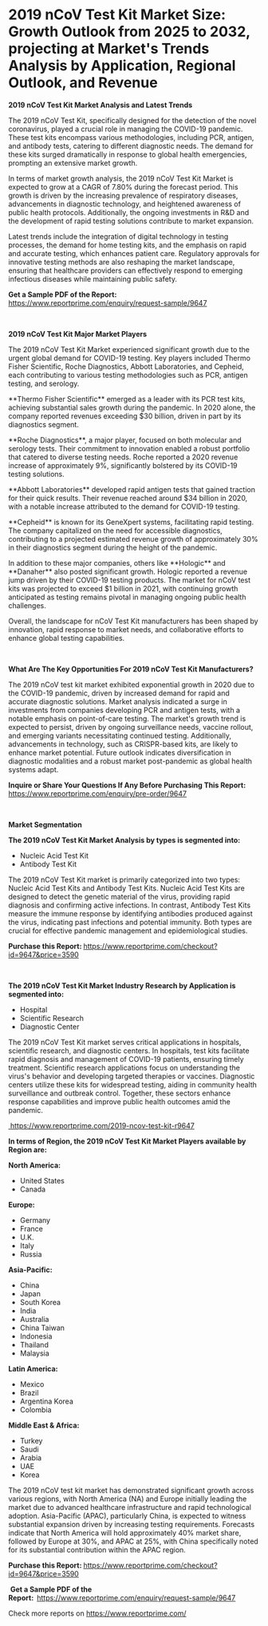 <p><h1>2019 nCoV Test Kit Market Size: Growth Outlook from 2025 to 2032, projecting at Market's Trends Analysis by Application, Regional Outlook, and Revenue</h1></p><p><strong>2019 nCoV Test Kit Market Analysis and Latest Trends</strong></p>
<p><p>The 2019 nCoV Test Kit, specifically designed for the detection of the novel coronavirus, played a crucial role in managing the COVID-19 pandemic. These test kits encompass various methodologies, including PCR, antigen, and antibody tests, catering to different diagnostic needs. The demand for these kits surged dramatically in response to global health emergencies, prompting an extensive market growth.</p><p>In terms of market growth analysis, the 2019 nCoV Test Kit Market is expected to grow at a CAGR of 7.80% during the forecast period. This growth is driven by the increasing prevalence of respiratory diseases, advancements in diagnostic technology, and heightened awareness of public health protocols. Additionally, the ongoing investments in R&D and the development of rapid testing solutions contribute to market expansion.</p><p>Latest trends include the integration of digital technology in testing processes, the demand for home testing kits, and the emphasis on rapid and accurate testing, which enhances patient care. Regulatory approvals for innovative testing methods are also reshaping the market landscape, ensuring that healthcare providers can effectively respond to emerging infectious diseases while maintaining public safety.</p></p>
<p><strong>Get a Sample PDF of the Report:&nbsp;</strong> <a href="https://www.reportprime.com/enquiry/request-sample/9647?utm_campaign=3270&utm_medium=2&utm_source=Github&utm_content=ia&utm_term=20032025&utm_id=2019-ncov-test-kit">https://www.reportprime.com/enquiry/request-sample/9647</a></p>
<p>&nbsp;</p>
<p><strong>2019 nCoV Test Kit Major Market Players</strong></p>
<p><p>The 2019 nCoV Test Kit Market experienced significant growth due to the urgent global demand for COVID-19 testing. Key players included Thermo Fisher Scientific, Roche Diagnostics, Abbott Laboratories, and Cepheid, each contributing to various testing methodologies such as PCR, antigen testing, and serology.</p><p>**Thermo Fisher Scientific** emerged as a leader with its PCR test kits, achieving substantial sales growth during the pandemic. In 2020 alone, the company reported revenues exceeding $30 billion, driven in part by its diagnostics segment.</p><p>**Roche Diagnostics**, a major player, focused on both molecular and serology tests. Their commitment to innovation enabled a robust portfolio that catered to diverse testing needs. Roche reported a 2020 revenue increase of approximately 9%, significantly bolstered by its COVID-19 testing solutions.</p><p>**Abbott Laboratories** developed rapid antigen tests that gained traction for their quick results. Their revenue reached around $34 billion in 2020, with a notable increase attributed to the demand for COVID-19 testing.</p><p>**Cepheid** is known for its GeneXpert systems, facilitating rapid testing. The company capitalized on the need for accessible diagnostics, contributing to a projected estimated revenue growth of approximately 30% in their diagnostics segment during the height of the pandemic.</p><p>In addition to these major companies, others like **Hologic** and **Danaher** also posted significant growth. Hologic reported a revenue jump driven by their COVID-19 testing products. The market for nCoV test kits was projected to exceed $1 billion in 2021, with continuing growth anticipated as testing remains pivotal in managing ongoing public health challenges.</p><p>Overall, the landscape for nCoV Test Kit manufacturers has been shaped by innovation, rapid response to market needs, and collaborative efforts to enhance global testing capabilities.</p></p>
<p>&nbsp;</p>
<p><strong>What Are The Key Opportunities For 2019 nCoV Test Kit Manufacturers?</strong></p>
<p><p>The 2019 nCoV test kit market exhibited exponential growth in 2020 due to the COVID-19 pandemic, driven by increased demand for rapid and accurate diagnostic solutions. Market analysis indicated a surge in investments from companies developing PCR and antigen tests, with a notable emphasis on point-of-care testing. The market's growth trend is expected to persist, driven by ongoing surveillance needs, vaccine rollout, and emerging variants necessitating continued testing. Additionally, advancements in technology, such as CRISPR-based kits, are likely to enhance market potential. Future outlook indicates diversification in diagnostic modalities and a robust market post-pandemic as global health systems adapt.</p></p>
<p><strong>Inquire or Share Your Questions If Any Before Purchasing This Report:</strong> <a href="https://www.reportprime.com/enquiry/pre-order/9647?utm_campaign=3270&utm_medium=2&utm_source=Github&utm_content=ia&utm_term=20032025&utm_id=2019-ncov-test-kit">https://www.reportprime.com/enquiry/pre-order/9647</a></p>
<p>&nbsp;</p>
<p><strong>Market Segmentation</strong></p>
<p><strong>The 2019 nCoV Test Kit Market Analysis by types is segmented into:</strong></p>
<p><ul><li>Nucleic Acid Test Kit</li><li>Antibody Test Kit</li></ul></p>
<p><p>The 2019 nCoV Test Kit market is primarily categorized into two types: Nucleic Acid Test Kits and Antibody Test Kits. Nucleic Acid Test Kits are designed to detect the genetic material of the virus, providing rapid diagnosis and confirming active infections. In contrast, Antibody Test Kits measure the immune response by identifying antibodies produced against the virus, indicating past infections and potential immunity. Both types are crucial for effective pandemic management and epidemiological studies.</p></p>
<p><strong>Purchase this Report:&nbsp;</strong><a href="https://www.reportprime.com/checkout?id=9647&price=3590&utm_campaign=3270&utm_medium=2&utm_source=Github&utm_content=ia&utm_term=20032025&utm_id=2019-ncov-test-kit">https://www.reportprime.com/checkout?id=9647&price=3590</a></p>
<p>&nbsp;</p>
<p><strong>The 2019 nCoV Test Kit Market Industry Research by Application is segmented into:</strong></p>
<p><ul><li>Hospital</li><li>Scientific Research</li><li>Diagnostic Center</li></ul></p>
<p><p>The 2019 nCoV Test Kit market serves critical applications in hospitals, scientific research, and diagnostic centers. In hospitals, test kits facilitate rapid diagnosis and management of COVID-19 patients, ensuring timely treatment. Scientific research applications focus on understanding the virus's behavior and developing targeted therapies or vaccines. Diagnostic centers utilize these kits for widespread testing, aiding in community health surveillance and outbreak control. Together, these sectors enhance response capabilities and improve public health outcomes amid the pandemic.</p></p>
<p><a href="https://www.reportprime.com/2019-ncov-test-kit-r9647?utm_campaign=3270&utm_medium=2&utm_source=Github&utm_content=ia&utm_term=20032025&utm_id=2019-ncov-test-kit">&nbsp;https://www.reportprime.com/2019-ncov-test-kit-r9647</a></p>
<p><strong>In terms of Region, the 2019 nCoV Test Kit Market Players available by Region are:</strong></p>
<p>
    <p> <strong> North America: </strong>
        <ul>
            <li>United States</li>
            <li>Canada</li>
        </ul>
        </p> 
    <p> <strong> Europe: </strong>
        <ul>
            <li>Germany</li>
            <li>France</li>
            <li>U.K.</li>
            <li>Italy</li>
            <li>Russia</li>
        </ul>
        </p> 
    <p> <strong> Asia-Pacific: </strong>
        <ul>
            <li>China</li>
            <li>Japan</li>
            <li>South Korea</li>
            <li>India</li>
            <li>Australia</li>
            <li>China Taiwan</li>
            <li>Indonesia</li>
            <li>Thailand</li>
            <li>Malaysia</li>
        </ul>
        </p> 
    <p> <strong> Latin America: </strong>
        <ul>
            <li>Mexico</li>
            <li>Brazil</li>
            <li>Argentina Korea</li>
            <li>Colombia</li>
        </ul>
        </p> 
    <p> <strong> Middle East & Africa: </strong>
        <ul>
            <li>Turkey</li>
            <li>Saudi</li>
            <li>Arabia</li>
            <li>UAE</li>
            <li>Korea</li>
        </ul>
    </p>
    </p>
<p><p>The 2019 nCoV test kit market has demonstrated significant growth across various regions, with North America (NA) and Europe initially leading the market due to advanced healthcare infrastructure and rapid technological adoption. Asia-Pacific (APAC), particularly China, is expected to witness substantial expansion driven by increasing testing requirements. Forecasts indicate that North America will hold approximately 40% market share, followed by Europe at 30%, and APAC at 25%, with China specifically noted for its substantial contribution within the APAC region.</p></p>
<p><strong>Purchase this Report: </strong><a href="https://www.reportprime.com/checkout?id=9647&price=3590&utm_campaign=3270&utm_medium=2&utm_source=Github&utm_content=ia&utm_term=20032025&utm_id=2019-ncov-test-kit">https://www.reportprime.com/checkout?id=9647&price=3590</a></p>
<p>&nbsp;<strong>Get a Sample PDF of the Report:&nbsp;&nbsp;</strong><a href="https://www.reportprime.com/enquiry/request-sample/9647?utm_campaign=3270&utm_medium=2&utm_source=Github&utm_content=ia&utm_term=20032025&utm_id=2019-ncov-test-kit">https://www.reportprime.com/enquiry/request-sample/9647</a></p>
<p><strong></strong></p>
<p>Check more reports on <a href="https://www.reportprime.com/?utm_campaign=3270&utm_medium=2&utm_source=Github&utm_content=ia&utm_term=20032025&utm_id=2019-ncov-test-kit">https://www.reportprime.com/</a></p>